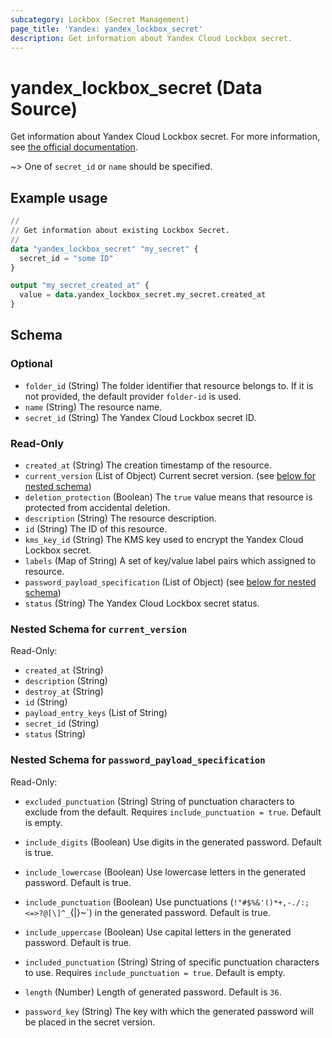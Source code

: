 ```yaml
---
subcategory: Lockbox (Secret Management)
page_title: 'Yandex: yandex_lockbox_secret'
description: Get information about Yandex Cloud Lockbox secret.
---
```


# yandex_lockbox_secret (Data Source)

Get information about Yandex Cloud Lockbox secret. For more information, see [the official documentation](https://yandex.cloud/docs/lockbox/).

~> One of `secret_id` or `name` should be specified.

## Example usage

```terraform
//
// Get information about existing Lockbox Secret.
//
data "yandex_lockbox_secret" "my_secret" {
  secret_id = "some ID"
}

output "my_secret_created_at" {
  value = data.yandex_lockbox_secret.my_secret.created_at
}
```

<!-- schema generated by tfplugindocs -->
## Schema

### Optional

- `folder_id` (String) The folder identifier that resource belongs to. If it is not provided, the default provider `folder-id` is used.
- `name` (String) The resource name.
- `secret_id` (String) The Yandex Cloud Lockbox secret ID.

### Read-Only

- `created_at` (String) The creation timestamp of the resource.
- `current_version` (List of Object) Current secret version. (see [below for nested schema](#nestedatt--current_version))
- `deletion_protection` (Boolean) The `true` value means that resource is protected from accidental deletion.
- `description` (String) The resource description.
- `id` (String) The ID of this resource.
- `kms_key_id` (String) The KMS key used to encrypt the Yandex Cloud Lockbox secret.
- `labels` (Map of String) A set of key/value label pairs which assigned to resource.
- `password_payload_specification` (List of Object) (see [below for nested schema](#nestedatt--password_payload_specification))
- `status` (String) The Yandex Cloud Lockbox secret status.

<a id="nestedatt--current_version"></a>
### Nested Schema for `current_version`

Read-Only:

- `created_at` (String)
- `description` (String)
- `destroy_at` (String)
- `id` (String)
- `payload_entry_keys` (List of String)
- `secret_id` (String)
- `status` (String)


<a id="nestedatt--password_payload_specification"></a>
### Nested Schema for `password_payload_specification`

Read-Only:

- `excluded_punctuation` (String) String of punctuation characters to exclude from the default. Requires `include_punctuation = true`. Default is empty.

- `include_digits` (Boolean) Use digits in the generated password. Default is true.

- `include_lowercase` (Boolean) Use lowercase letters in the generated password. Default is true.

- `include_punctuation` (Boolean) Use punctuations (`!"#$%&'()*+,-./:;<=>?@[\]^_`{|}~`) in the generated password. Default is true.

- `include_uppercase` (Boolean) Use capital letters in the generated password. Default is true.

- `included_punctuation` (String) String of specific punctuation characters to use. Requires `include_punctuation = true`. Default is empty.

- `length` (Number) Length of generated password. Default is `36`.

- `password_key` (String) The key with which the generated password will be placed in the secret version.

